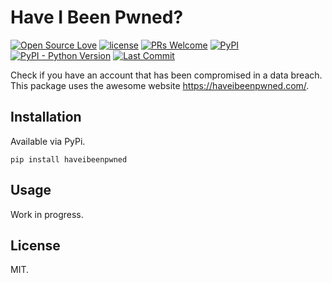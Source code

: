 # Have I Been Pwned?
[![Open Source Love](https://badges.frapsoft.com/os/v1/open-source.svg?v=103)](https://github.com/ellerbrock/open-source-badges/)
[![license](https://img.shields.io/github/license/marinko-peso/haveibeenpwned.svg)](https://github.com/marinko-peso/haveibeenpwned/blob/master/LICENSE)
[![PRs Welcome](https://img.shields.io/badge/PRs-welcome-brightgreen.svg)](http://makeapullrequest.com)
[![PyPI](https://img.shields.io/pypi/v/haveibeenpwned.svg)](https://pypi.org/project/haveibeenpwned/)
[![PyPI - Python Version](https://img.shields.io/pypi/pyversions/haveibeenpwned.svg)](https://pypi.org/project/haveibeenpwned/)
[![Last Commit](https://img.shields.io/github/last-commit/marinko-peso/haveibeenpwned.svg?maxAge=3600)](https://github.com/marinko-peso/haveibeenpwned/commits/master)

Check if you have an account that has been compromised in a data breach.
This package uses the awesome website https://haveibeenpwned.com/.


## Installation

Available via PyPi.
```
pip install haveibeenpwned
```


## Usage

Work in progress.



## License

MIT.
